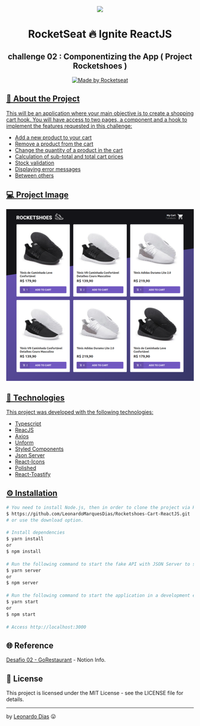 <div align="center">
  <img src="../../assets/ignite.png">
</div>

<h1 align="center"> RocketSeat 🔥 Ignite ReactJS </h1>

<h2 align="center"> challenge 02 : Componentizing the App ( Project Rocketshoes ) </h2>

<p align="center">
  <a href="https://rocketseat.com.br">
    <img alt="Made by Rocketseat" src="https://img.shields.io/badge/made%20by-Rocketseat-%2306b656?style=flat-square">
</p>

## 🚀 About the Project

This will be an application where your main objective is to create a shopping cart hook. You will have access to two pages, a component and a hook to implement the features requested in this challenge:

* Add a new product to your cart
* Remove a product from the cart
* Change the quantity of a product in the cart
* Calculation of sub-total and total cart prices
* Stock validation
* Displaying error messages
* Between others

## 💻 Project Image

<div align="center">
   <img src="./.github/rocketshoes.png" alt="imagem do Projeto"/> 
   </br>
</div>

## 🧰 Technologies
This project was developed with the following technologies:
* Typescript
* ReacJS
* Axios
* Unform
* Styled Components
* Json Server
* React-Icons
* Polished
* React-Toastify

## ⚙️ Installation
```bash
# You need to install Node.js, then in order to clone the project via HTTPS, run this command:
$ https://github.com/LeonardoMarquesDias/Rocketshoes-Cart-ReactJS.git
# or use the download option.

# Install dependencies
$ yarn install
or
$ npm install

# Run the following command to start the fake API with JSON Server to simulate an API that has foods information:
$ yarn server
or
$ npm server

# Run the following command to start the application in a development environment:
$ yarn start 
or
$ npm start

# Access http://localhost:3000 
```
## 🌐 Reference

[Desafio 02 - GoRestaurant](https://www.notion.so/Desafio-02-Refactoring-de-classes-e-typescript-4571541e7f8c4799bd191b6cfb53802c) - Notion Info.


## 📝 License

This project is licensed under the MIT License - see the LICENSE file for details.

---

by [Leonardo Dias](https://github.com/LeonardoMarquesDias) 😛

